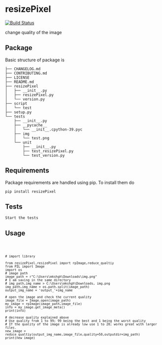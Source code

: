 resizePixel
==========================

[![Build Status](https://travis-ci.org/mtchavez/python-package-boilerplate.png?branch=master)](https://github.com/mkshgh/resizePixel)


change quality of the image

## Package

Basic structure of package is

```
├── CHANGELOG.md
├── CONTRIBUTING.md
├── LICENSE
├── README.md
├── resizePixel
│   ├── __init__.py
│   ├── resizePixel.py
│   └── version.py
├── script
│   └── test
├── setup.py
└── tests
    ├── __init__.py
    ├── __pycache__
    │   └── __init__.cpython-39.pyc
    ├── img
    │   └── test.png
    └── unit
        ├── __init__.py
        ├── test_resizePixel.py
        └── test_version.py
```

## Requirements

Package requirements are handled using pip. To install them do

```
pip install resizePixel
```

## Tests

    Start the tests


## Usage

<code>

    # import library 

    from resizePixel.resizePixel import rpImage,reduce_qualtiy
    from PIL import Image
    import os
    # image path
    image_path = r"C:\Users\mkshgh\Downloads\img.png"
    # I am saving in the same directory 
    # img_path,img_name > C:\Users\mkshgh\Downloads, img.png
    img_path,img_name = os.path.split(image_path)
    output_img_name = 'output_'+img_name

    # open the image and check the current quality
    image_file = Image.open(image_path)
    my_image = rpImage(image_path,image_file)
    info = my_image.get_image_meta()
    print(info)

    # decrease quality explained above
    # Use quality from 1 to 99; 99 being the best and 1 being the worst quality
    # If the quality of the image is already low use 1 to 20; works great with larger files.
    new_image = reduce_qualtiy(output_img_name,image_file,quality=50,outputdir=img_path)
    print(new_image)
</code>
